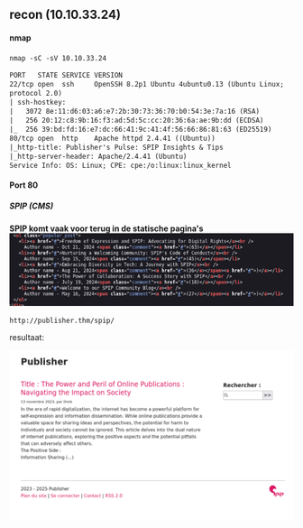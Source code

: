 ## recon (10.10.33.24)

#### nmap

```
nmap -sC -sV 10.10.33.24
```

```
PORT   STATE SERVICE VERSION
22/tcp open  ssh     OpenSSH 8.2p1 Ubuntu 4ubuntu0.13 (Ubuntu Linux; protocol 2.0)
| ssh-hostkey: 
|   3072 8e:11:d6:03:a6:e7:2b:30:73:36:70:b0:54:3e:7a:16 (RSA)
|   256 20:12:c8:9b:16:f3:ad:5d:5c:cc:20:36:6a:ae:9b:dd (ECDSA)
|_  256 39:bd:fd:16:e7:dc:66:41:9c:41:4f:56:66:86:81:63 (ED25519)
80/tcp open  http    Apache httpd 2.4.41 ((Ubuntu))
|_http-title: Publisher's Pulse: SPIP Insights & Tips
|_http-server-header: Apache/2.4.41 (Ubuntu)
Service Info: OS: Linux; CPE: cpe:/o:linux:linux_kernel
```

#### Port 80

##### SPIP (CMS)

**SPIP komt vaak voor terug in de statische pagina's**
![alt text](image.png)

```
http://publisher.thm/spip/
```

resultaat:

![alt text](image-1.png)



